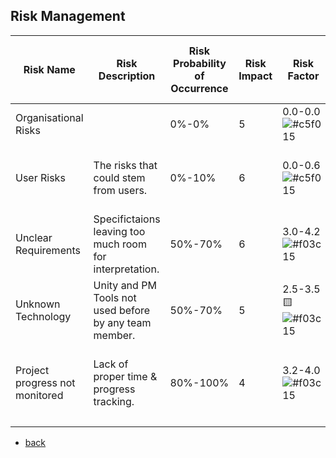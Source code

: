 ## Risk Management

| Risk Name | Risk Description | Risk Probability of Occurrence | Risk Impact | Risk Factor | Risk Mitigation | Person in Charge of Tracking |
| ------------- | ------------- | ------------- | ------------- | ------------- | ------------- | ------------- |
| Organisational Risks |  | 0%-0% | 5 | 0.0-0.0 ![#c5f015](https://via.placeholder.com/15/c5f015/000000?text=+) | There is no Organisation. |  |
| User Risks | The risks that could stem from users. | 0%-10%  | 6 | 0.0-0.6 ![#c5f015](https://via.placeholder.com/15/c5f015/000000?text=+) | Since we are essentially our own users, we won't have to worry about it. | Albert |
| Unclear Requirements | Specifictaions leaving too much room for interpretation. | 50%-70% | 6 | 3.0-4.2 ![#f03c15](https://via.placeholder.com/15/f03c15/000000?text=+)  | UCs need to be specified in detail. | Albert |
| Unknown Technology | Unity and PM Tools not used before by any team member. | 50%-70% | 5 | 2.5-3.5 🟨![#f03c15](https://via.placeholder.com/15/f03c15/000000?text=+) | Current Tools can't be avoided. New Tools should be. | Beraat |
| Project progress not monitored | Lack of proper time & progress tracking. | 80%-100% | 4 | 3.2-4.0 ![#f03c15](https://via.placeholder.com/15/f03c15/000000?text=+) | Tasks need to be properly defined along with deadlines and responsabilities. | Danilo |
|  |  |  |  |  |  |  |

- [back](https://albgei.github.io/gamedevs/index)

<script src="https://utteranc.es/client.js"
        repo="albgei/gamedevs"
        issue-term="pathname"
        label="commentary_"
        theme="github-dark"
        crossorigin="anonymous"
        async>
